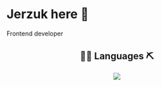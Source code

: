 <h1> Jerzuk here 👋</h1>
<p>Frontend developer</p>
<h2 align="center"> 👷‍♂️ Languages ⛏ </h2>
<p align="center">
  <a href="https://skillicons.dev">
    <img src="https://skillicons.dev/icons?i=react,javascript,html,css,php,mysql" />
  </a>
</p>
